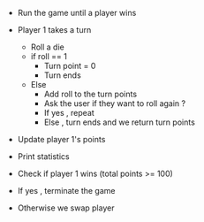 - Run the game until a player wins
- Player 1 takes a turn
  - Roll a die
  - if roll == 1
    - Turn point = 0
    - Turn ends
  - Else
    - Add roll to the turn points
    - Ask the user if they want to roll again ?
    - If yes , repeat
    - Else , turn ends and we return turn points

- Update player 1's points
- Print statistics
- Check if player 1 wins (total points >= 100)
- If yes , terminate the game
- Otherwise we swap player